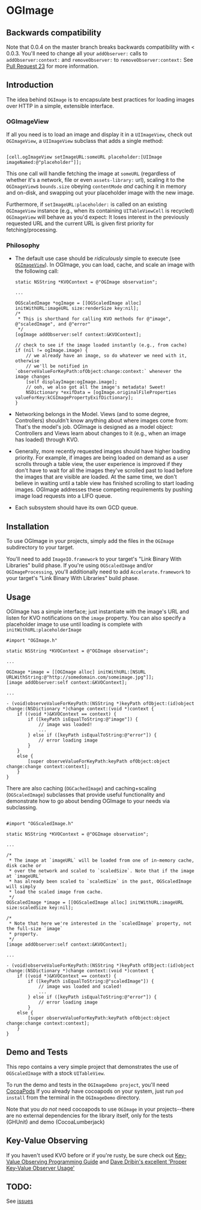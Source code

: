 OGImage
=======

## Backwards compatibility

Note that 0.0.4 on the master branch breaks backwards compatibility with < 0.0.3. You'll need to
change all your `addObserver:` calls to `addObserver:context:` and `removeObserver:`
to `removeObserver:context:` See [Pull Request 23](https://github.com/origamilabs/OGImage/pull/23) for
more information.

## Introduction

The idea behind `OGImage` is to encapsulate best practices for loading images
over HTTP in a simple, extensible interface.

### OGImageView

If all you need is to load an image and display it in a `UIImageView`, check out
`OGImageView`, a `UIImageView` subclass that adds a single method:

```objc

[cell.ogImageView setImageURL:someURL placeholder:[UIImage imageNamed:@"placeholder"]];

```

This one call will handle fetching the image at `someURL` (regardless of whether it's a network, file
or even `assets-library:` url), scaling it to the `OGImageView`s `bounds.size` obeying `contentMode` *and*
caching it in memory and on-disk, and swapping out your placeholder image with the new image.

Furthermore, if `setImageURL:placeholder:` is called on an existing `OGImageView` instance (e.g., when
its containing `UITableViewCell` is recycled) `OGImageView` will behave as you'd expect: It loses interest
in the previously requested URL and the current URL is given first priority for fetching/processing.

### Philosophy

* The default use case should be *ridiculously* simple to execute (see <code>[OGImageView](#OGImageView)</code>). In OGImage,
  you can load, cache, and scale an image with the following call:

    ```objc
    static NSString *KVOContext = @"OGImage observation";

    ...

    OGScaledImage *ogImage = [[OGScaledImage alloc] initWithURL:imageURL size:renderSize key:nil];
    /*
     * This is shorthand for calling KVO methods for @"image", @"scaledImage", and @"error"
     */
    [ogImage addObserver:self context:&KVOContext];

    // check to see if the image loaded instantly (e.g., from cache)
    if (nil != ogImage.image) {
        // we already have an image, so do whatever we need with it, otherwise
        // we'll be notified in `observeValueForKeyPath:ofObject:change:context:` whenever the image changes
        [self displayImage:ogImage.image];
        // ooh, we also got all the image's metadata! Sweet!
        NSDictionary *exifData = [ogImage.originalFileProperties valueForKey:kCGImagePropertyExifDictionary];
    }
    ```

* Networking belongs in the Model. Views (and to some degree, Controllers)
  shouldn't know anything about where images come from: That's the model's job.
  OGImage is designed as a model object: Controllers and Views learn about
  changes to it (e.g., when an image has loaded) through KVO.
* Generally, more recently requested images should have higher loading
  priority. For example, if images are being loaded on demand as a user scrolls
  through a table view, the user experience is improved if they don't have to
  wait for all the images they've scrolled past to load before the images that
  are visible are loaded. At the same time, we don't believe in waiting until a
  table view has finished scrolling to start loading images.  OGImage addresses
  these competing requirements by pushing image load requests into a LIFO
  queue.
* Each subsystem should have its own GCD queue.

## Installation

To use OGImage in your projects, simply add the files in the `OGImage`
subdirectory to your target.

You'll need to add `ImageIO.framework` to your
target's "Link Binary With Libraries" build phase. If you're using
`OGScaledImage` and/or `OGImageProcessing`, you'll additionally need to add
`Accelerate.framework` to your target's "Link
Binary With Libraries" build phase.

## Usage

OGImage has a simple interface; just instantiate with the image's URL and
listen for KVO notifications on the `image` property. You can also specify a
placeholder image to use until loading is complete with
`initWithURL:placeholderImage`

```objc
#import "OGImage.h"

static NSString *KVOContext = @"OGImage observation";

...

OGImage *image = [[OGImage alloc] initWithURL:[NSURL URLWithString:@"http://somedomain.com/someimage.jpg"]];
[image addObserver:self context:&KVOContext];

...

- (void)observeValueForKeyPath:(NSString *)keyPath ofObject:(id)object change:(NSDictionary *)change context:(void *)context {
    if ((void *)&KVOContext == context) {
        if ([keyPath isEqualToString:@"image"]) {
            // image was loaded!
            ...
        } else if ([keyPath isEqualToString:@"error"]) {
            // error loading image
        }
    }
    else {
        [super observeValueForKeyPath:keyPath ofObject:object change:change context:context];
    }
}
```

There are also caching (`OGCachedImage`) and caching+scaling (`OGScaledImage`)
subclasses that provide useful functionality and demonstrate how to go about
bending OGImage to your needs via subclassing.

```objc

#import "OGScaledImage.h"

static NSString *KVOContext = @"OGImage observation";

...

/*
 * The image at `imageURL` will be loaded from one of in-memory cache, disk cache or
 * over the network and scaled to `scaledSize`. Note that if the image at `imageURL`
 * has already been scaled to `scaledSize` in the past, OGScaledImage will simply
 * load the scaled image from cache.
 */
OGScaledImage *image = [[OGScaledImage alloc] initWithURL:imageURL size:scaledSize key:nil];

/*
 * Note that here we're interested in the `scaledImage` property, not the full-size `image`
 * property.
 */
[image addObserver:self context:&KVOContext];

...

- (void)observeValueForKeyPath:(NSString *)keyPath ofObject:(id)object change:(NSDictionary *)change context:(void *)context {
    if ((void *)&KVOContext == context) {
        if ([keyPath isEqualToString:@"scaledImage"]) {
            // image was loaded and scaled!
            ...
        } else if ([keyPath isEqualToString:@"error"]) {
            // error loading image
        }
    else {
        [super observeValueForKeyPath:keyPath ofObject:object change:change context:context];
    }
}
```

## Demo and Tests

This repo contains a very simple project that demonstrates the use of
`OGScaledImage` with a stock `UITableView`.

To run the demo and tests in the `OGImageDemo project`, you'll need
[CocoaPods](http://cocoapods.org/) If you already have cocoapods on your
system, just run `pod install` from the terminal in the `OGImageDemo`
directory.

Note that you *do not* need cocoapods to use `OGImage` in your projects--there
are no external dependencies for the library itself, only for the tests
(GHUnit) and demo (CocoaLumberjack)

## Key-Value Observing

If you haven't used KVO before or if you're rusty, be sure check out [Key-Value Observing Programming Guide](http://developer.apple.com/library/ios/documentation/Cocoa/Conceptual/KeyValueObserving/KeyValueObserving.html) 
and [Dave Dribin's excellent 'Proper Key-Value Observer Usage'](http://www.dribin.org/dave/blog/archives/2008/09/24/proper_kvo_usage/)

## TODO:

See [issues](https://github.com/origamilabs/OGImage/issues)


